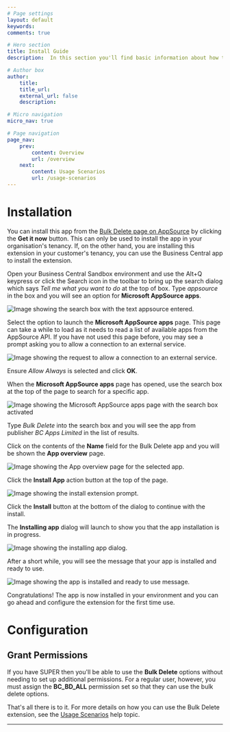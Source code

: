 ```yaml
---
# Page settings
layout: default
keywords:
comments: true

# Hero section
title: Install Guide
description:  In this section you'll find basic information about how to install the app and configure the permission sets.  If you're a first time user, you should read this Install Guide first.

# Author box
author:
    title: 
    title_url: 
    external_url: false
    description: 

# Micro navigation
micro_nav: true

# Page navigation
page_nav:
    prev:
        content: Overview
        url: /overview
    next:
        content: Usage Scenarios
        url: /usage-scenarios
---
```


# Installation

You can install this app from the [Bulk Delete page on AppSource](https://appsource.microsoft.com/en-us/product/dynamics-365-business-central/PUBID.bcappslimited1693858041247%7CAID.bulk-delete%7CPAPPID.f6ed7976-9eb2-4854-b0e3-ab8a4a3f23ea?tab=Overview) by clicking the **Get it now** button. This can only be used to install the app in your organisation's tenancy. If, on the other hand, you are installing this extension in your customer's tenancy, you can use the Business Central app to install the extension. 

Open your Business Central Sandbox environment and use the Alt+Q keypress or click the Search icon in the toolbar to bring up the search dialog which says *Tell me what you want to do* at the top of box. Type *appsource* in the box and you will see an option for **Microsoft AppSource apps**.

![Image showing the search box with the text appsource entered.](/screenshots/install/SearchForAppSource.png)

Select the option to launch the **Microsoft AppSource apps** page. This page can take a while to load as it needs to read a list of available apps from the AppSource API. If you have not used this page before, you may see a prompt asking you to allow a connection to an external service.

![Image showing the request to allow a connection to an external service.](/screenshots/install/AllowRequestToService.png)

Ensure *Allow Always* is selected and click **OK**.

When the **Microsoft AppSource apps** page has opened, use the search box at the top of the page to search for a specific app.

![Image showing the Microsoft AppSource apps page with the search box activated](/screenshots/install/SearchForAnApp.png)

Type *Bulk Delete* into the search box and you will see the app from publisher *BC Apps Limited* in the list of results.

Click on the contents of the **Name** field for the Bulk Delete app and you will be shown the **App overview** page.

![Image showing the App overview page for the selected app.](/screenshots/install/AppOverview.png)

Click the **Install App** action button at the top of the page.

![Image showing the install extension prompt.](/screenshots/install/InstallExtension.png)

Click the **Install** button at the bottom of the dialog to continue with the install.

The **Installing app** dialog will launch to show you that the app installation is in progress.

![Image showing the installing app dialog.](/screenshots/install/InstallingApp.png)

After a short while, you will see the message that your app is installed and ready to use.

![Image showing the app is installed and ready to use message.](/screenshots/install/AppIsInstalled.png)

Congratulations! The app is now installed in your environment and you can go ahead and configure the extension for the first time use.

# Configuration

## Grant Permissions

If you have SUPER then you'll be able to use the **Bulk Delete** options without needing to set up additional permissions. For a regular user, however, you must assign the **BC_BD_ALL** permission set so that they can use the bulk delete options.

That's all there is to it. For more details on how you can use the Bulk Delete extension, see the [Usage Scenarios](/BulkDelete/usage-scenarios) help topic.

---

[^1]: In a Production environment a user can only see the **Bank Validation Result** field if they have a Bulk Delete license assigned to them.